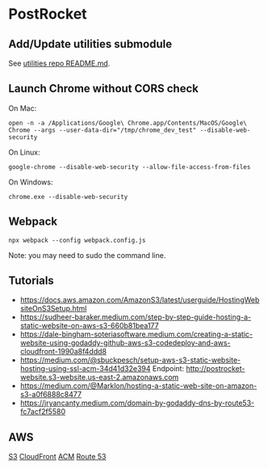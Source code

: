 # PostRocket

## Add/Update utilities submodule

See [utilities repo README.md](https://github.com/Post-Rocket/utilities?tab=readme-ov-file#instaling-as-a-github-submodule).

## Launch Chrome without CORS check

On Mac:

    open -n -a /Applications/Google\ Chrome.app/Contents/MacOS/Google\ Chrome --args --user-data-dir="/tmp/chrome_dev_test" --disable-web-security

On Linux:

    google-chrome --disable-web-security --allow-file-access-from-files

On Windows:

    chrome.exe --disable-web-security

## Webpack

    npx webpack --config webpack.config.js

Note: you may need to sudo the command line.

## Tutorials

- https://docs.aws.amazon.com/AmazonS3/latest/userguide/HostingWebsiteOnS3Setup.html
- https://sudheer-baraker.medium.com/step-by-step-guide-hosting-a-static-website-on-aws-s3-660b81bea177
- https://dale-bingham-soteriasoftware.medium.com/creating-a-static-website-using-godaddy-github-aws-s3-codedeploy-and-aws-cloudfront-1990a8f4ddd8
- https://medium.com/@sbuckpesch/setup-aws-s3-static-website-hosting-using-ssl-acm-34d41d32e394
Endpoint: http://postrocket-website.s3-website.us-east-2.amazonaws.com
- https://medium.com/@Marklon/hosting-a-static-web-site-on-amazon-s3-a0f6888c8477
- https://jryancanty.medium.com/domain-by-godaddy-dns-by-route53-fc7acf2f5580


## AWS

[S3](https://us-east-2.console.aws.amazon.com/s3/buckets/postrocket-website)
[CloudFront](https://us-east-1.console.aws.amazon.com/cloudfront/v4/home?region=us-east-2#/distributions/EH9891BM3GXHI)
[ACM](https://us-east-1.console.aws.amazon.com/acm/home?region=us-east-1#/certificates/d56d20d1-1693-4e58-ae48-913023f4a661)
[Route 53](https://us-east-1.console.aws.amazon.com/route53/v2/hostedzones?region=us-east-1#ListRecordSets/Z02022631HWUFQ8EW51A6)